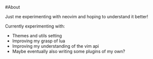 #About


Just me experimenting with neovim and hoping to understand it better!

Currently experimenting with: 

* Themes and utils setting
* Improving my grasp of lua 
* Improving my understanding of the vim api
* Maybe eventually also writing some plugins of my own?
